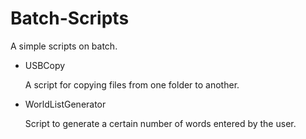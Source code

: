 # Batch-Scripts
A simple scripts on batch.

+ USBCopy

  A script for copying files from one     folder to another.

+ WorldListGenerator

  Script to generate a certain number of   words entered by the user.